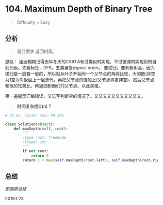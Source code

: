 # 104. Maximum Depth of Binary Tree
> Difficulty = Easy

## 分析

> 题目要求
> 返回树高。

思路：
迷迷糊糊记得去年冬天的CS61 A有过类似的实现，不过彼课的实现用的自创列表。先看标签，DFS，五类里提示post-order。
要递归，要判断树高，因为递归是一层套一层的，所以就从叶子开始同一个父节点的两两比较，大的数(非空为1空为0)返回上一层迭代。再把父节点的值加上(父节点肯定非空)，然后父节点和他的兄弟比，再返回到他们的父节点。以此类推。

第一遍提示汇编错误，又忘写判断空的情况了。又又又又又又又又又又又。

> **时间复杂度O(n)？**

```python
# 32 ms, faster than 99.25%

class Solution(object):
	def maxDepth(self, root):
		"""
		:type root: TreeNode
		:rtype: int
		"""
		if not root:
			return 0
		return 1 + max(self.maxDepth(root.left), self.maxDepth(root.right))
```

## 总结

*思路即总结*

2019.1.23
